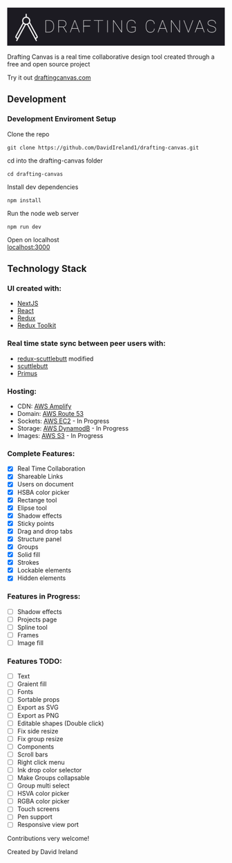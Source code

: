 ![## Drafting Canvas](https://raw.githubusercontent.com/DavidIreland1/drafting-canvas/main/public/images/drafting-canvas.svg)

Drafting Canvas is a real time collaborative design tool created through a free and open source project

Try it out [draftingcanvas.com](https://www.draftingcanvas.com/)

## Development

### Development Enviroment Setup

Clone the repo

```console
git clone https://github.com/DavidIreland1/drafting-canvas.git
```

cd into the drafting-canvas folder

```console
cd drafting-canvas
```

Install dev dependencies

```console
npm install
```

Run the node web server

```console
npm run dev
```

Open on localhost  
[localhost:3000](http://localhost:3000/)

## Technology Stack

### UI created with:

-   [NextJS](https://nextjs.org/)
-   [React](https://reactjs.org/)
-   [Redux](https://redux.js.org/)
-   [Redux Toolkit](https://redux-toolkit.js.org/)

### Real time state sync between peer users with:

-   [redux-scuttlebutt](https://github.com/grrowl/redux-scuttlebutt) modified
-   [scuttlebutt](https://github.com/dominictarr/scuttlebutt)
-   [Primus](https://github.com/primus/primus)

### Hosting:

-   CDN: [AWS Amplify](https://aws.amazon.com/amplify/)
-   Domain: [AWS Route 53](https://aws.amazon.com/route53/)
-   Sockets: [AWS EC2](https://aws.amazon.com/ec2/) - In Progress
-   Storage: [AWS DynamodB](https://aws.amazon.com/dynamodb/) - In Progress
-   Images: [AWS S3](https://aws.amazon.com/s3/) - In Progress

### Complete Features:

-   [x] Real Time Collaboration
-   [x] Shareable Links
-   [x] Users on document
-   [x] HSBA color picker
-   [x] Rectange tool
-   [x] Elipse tool
-   [x] Shadow effects
-   [x] Sticky points
-   [x] Drag and drop tabs
-   [x] Structure panel
-   [x] Groups
-   [x] Solid fill
-   [x] Strokes
-   [x] Lockable elements
-   [x] Hidden elements

### Features in Progress:

-   [ ] Shadow effects
-   [ ] Projects page
-   [ ] Spline tool
-   [ ] Frames
-   [ ] Image fill

### Features TODO:

-   [ ] Text
-   [ ] Graient fill
-   [ ] Fonts
-   [ ] Sortable props
-   [ ] Export as SVG
-   [ ] Export as PNG
-   [ ] Editable shapes (Double click)
-   [ ] Fix side resize
-   [ ] Fix group resize
-   [ ] Components
-   [ ] Scroll bars
-   [ ] Right click menu
-   [ ] Ink drop color selector
-   [ ] Make Groups collapsable
-   [ ] Group multi select
-   [ ] HSVA color picker
-   [ ] RGBA color picker
-   [ ] Touch screens
-   [ ] Pen support
-   [ ] Responsive view port

Contributions very welcome!

Created by David Ireland

